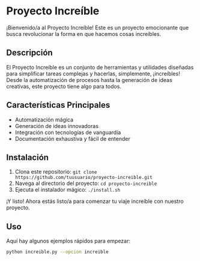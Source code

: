 # Proyecto Increíble

¡Bienvenido/a al Proyecto Increíble! Este es un proyecto emocionante que busca revolucionar la forma en que hacemos cosas increíbles.

## Descripción

El Proyecto Increíble es un conjunto de herramientas y utilidades diseñadas para simplificar tareas complejas y hacerlas, simplemente, ¡increíbles! Desde la automatización de procesos hasta la generación de ideas creativas, este proyecto tiene algo para todos.

## Características Principales

- Automatización mágica
- Generación de ideas innovadoras
- Integración con tecnologías de vanguardia
- Documentación exhaustiva y fácil de entender

## Instalación

1. Clona este repositorio: `git clone https://github.com/tuusuario/proyecto-increible.git`
2. Navega al directorio del proyecto: `cd proyecto-increible`
3. Ejecuta el instalador mágico: `./install.sh`

¡Y listo! Ahora estás listo/a para comenzar tu viaje increíble con nuestro proyecto.

## Uso

Aquí hay algunos ejemplos rápidos para empezar:

```bash
python increible.py --opcion increible
